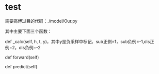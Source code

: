 # test
需要高博过目的代码：./model/Our.py

其中主要下面三个函数：

def _calc(self, h, t, y)，其中y是负采样中标记，sub正例=1，sub负例=-1,dis正例=2，dis负例=-2

def forward(self)

def predict(self)





